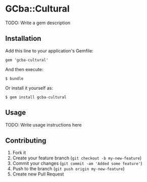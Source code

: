 # GCba::Cultural

TODO: Write a gem description

## Installation

Add this line to your application's Gemfile:

    gem 'gcba-cultural'

And then execute:

    $ bundle

Or install it yourself as:

    $ gem install gcba-cultural

## Usage

TODO: Write usage instructions here

## Contributing

1. Fork it
2. Create your feature branch (`git checkout -b my-new-feature`)
3. Commit your changes (`git commit -am 'Added some feature'`)
4. Push to the branch (`git push origin my-new-feature`)
5. Create new Pull Request

